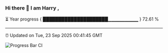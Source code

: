 ### Hi there 👋 I am Harry , 

⏳ Year progress { █████████████████████▁▁▁▁▁▁▁▁▁ } 72.61 %

---

⏰ Updated on Tue, 23 Sep 2025 00:41:45 GMT

![Progress Bar CI](https://github.com/duykhang68/duykhang68/workflows/Progress%20Bar%20CI/badge.svg)
